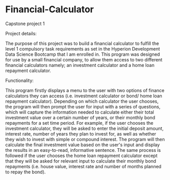 # Financial-Calculator
Capstone project 1

Project details:

The purpose of this project was to build a financial calculator to fulfill the level 1 compulsory task requirements as set in the Hyperion Development Data Science Bootcamp that I am enrolled in. This program was designed for use by a small financial company, to allow them access to two different financial calculators namely; an investment calculator and a home loan repayment calculator.

Functionality:

This program firstly displays a menu to the user with two options of finance calculators they can access (i.e. investment calculator or bond/ home loan repayment calculator). Depending on which calculator the user chooses, the program will then prompt the user for input with a series of questions, which will capture the information needed to calculate either their total investment value over a certain number of years, or their monthly bond repayments for a set time period. For example, if the user chooses the investment calculator, they will be asked to enter the initial deposit amount, interest rate, number of years they plan to invest for, as well as whether they wish to invest with simple or compound interest. The program will then calculate the final investment value based on the user's input and display the results in an easy-to-read, informative sentence. The same process is followed if the user chooses the home loan repayment calculator except that they will be asked for relevant input to calculate their monthly bond repayments (i.e. house value, interest rate and number of months planned to repay the bond).

